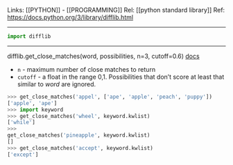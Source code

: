 Links: [[PYTHON]] - [[PROGRAMMING]]
Rel: [[python standard library]]
Ref: https://docs.python.org/3/library/difflib.html

--- 
```py
import difflib
```

--- 
difflib.get_close_matches(word, possibilities, n=3, cutoff=0.6) [docs](https://docs.python.org/3/library/difflib.html#difflib.get_close_matches)
- ```n``` -  maximum number of close matches to return
- ```cutoff``` - a float in the range 0,1.  Possibilities that don’t score at least that similar to _word_ are ignored.

```py
>>> get_close_matches('appel', ['ape', 'apple', 'peach', 'puppy'])
['apple', 'ape']
>>> import keyword
>>> get_close_matches('wheel', keyword.kwlist)
['while']
>>> 
get_close_matches('pineapple', keyword.kwlist)
[]
>>> get_close_matches('accept', keyword.kwlist)
['except']
```
